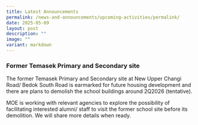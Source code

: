 ```yaml
---
title: Latest Announcements
permalink: /news-and-announcements/upcoming-activities/permalink/
date: 2025-05-09
layout: post
description: ""
image: ""
variant: markdown
---
```

### **Former Temasek Primary and Secondary site**
The former Temasek Primary and Secondary site at New Upper Changi Road/ Bedok South Road is earmarked for future housing development and there are plans to demolish the school buildings around 2Q2026 (tentative). 

MOE is working with relevant agencies to explore the possibility of facilitating interested alumni/ staff to visit the former school site before its demolition. We will share more details when ready.